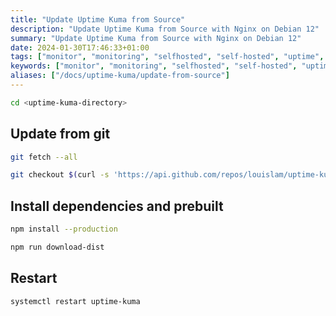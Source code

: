 ```yaml
---
title: "Update Uptime Kuma from Source"
description: "Update Uptime Kuma from Source with Nginx on Debian 12"
summary: "Update Uptime Kuma from Source with Nginx on Debian 12"
date: 2024-01-30T17:46:33+01:00
tags: ["monitor", "monitoring", "selfhosted", "self-hosted", "uptime", "uptime-monitoring", "Uptime Kuma"]
keywords: ["monitor", "monitoring", "selfhosted", "self-hosted", "uptime", "uptime-monitoring", "Uptime Kuma"]
aliases: ["/docs/uptime-kuma/update-from-source"]
---
```


```bash
cd <uptime-kuma-directory>
```

## Update from git

```bash
git fetch --all
```

```bash
git checkout $(curl -s 'https://api.github.com/repos/louislam/uptime-kuma/releases/latest' | jq -r '.tag_name') --force
```

## Install dependencies and prebuilt

```bash
npm install --production
```

```bash
npm run download-dist
```

## Restart

```bash
systemctl restart uptime-kuma
```
